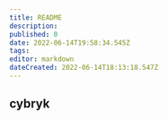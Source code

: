 ```yaml
---
title: README
description: 
published: 0
date: 2022-06-14T19:58:34.545Z
tags: 
editor: markdown
dateCreated: 2022-06-14T18:13:18.547Z
---
```


## cybryk
